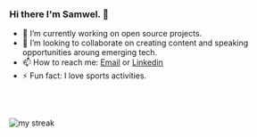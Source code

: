 ### Hi there I'm Samwel. 👋

- 🔭 I’m currently working on open source projects.
- 👯 I’m looking to collaborate on creating content and speaking opportunities aroung emerging tech.
- 📫 How to reach me: [Email](samwelchegeh09@gmail.com) or [Linkedin](https://www.linkedin.com/in/samwel-chege-b069b618b?lipi=urn%3Ali%3Apage%3Ad_flagship3_profile_view_base_contact_details%3Bxl5h%2BFSySoGbi2rrTLdjeQ%3D%3D)
- ⚡ Fun fact: I love sports activities.

<!-- &nbsp;&nbsp;&nbsp;&nbsp;&nbsp;&nbsp;&nbsp;&nbsp;&nbsp;&nbsp;&nbsp;&nbsp;&nbsp;&nbsp;&nbsp;&nbsp;&nbsp;&nbsp;&nbsp;&nbsp;&nbsp;&nbsp;&nbsp;&nbsp;&nbsp;&nbsp;&nbsp;&nbsp;&nbsp;&nbsp;&nbsp;&nbsp;&nbsp;&nbsp;&nbsp;&nbsp;&nbsp;&nbsp;&nbsp;&nbsp;&nbsp;&nbsp;&nbsp;&nbsp;&nbsp;&nbsp;&nbsp;&nbsp;&nbsp;&nbsp;&nbsp;&nbsp;&nbsp;&nbsp;&nbsp;&nbsp;&nbsp;&nbsp;&nbsp;&nbsp;&nbsp;&nbsp;&nbsp;&nbsp;&nbsp;&nbsp;&nbsp;&nbsp;&nbsp;&nbsp;&nbsp;&nbsp;&nbsp;&nbsp;&nbsp;&nbsp;<span align="right" right=""> <img src="https://komarev.com/ghpvc/?username=samwel-chege&label=Profile%20views&color=0e75b6&style=flat" alt="number of profile visits" /> </span> -->

<br>
<br>



<p><img align="center" src="https://github-readme-streak-stats.herokuapp.com/?user=samwel-chege&theme=radical" alt="my streak" /></p>
<!--  
<img align="left" alt="My GitHub Stats" src="https://github-readme-stats.vercel.app/api?username=samwel-chege&show_icons=true&theme=radical&count_private=true" />


  <img align="right" src="https://github-readme-stats.vercel.app/api/top-langs/?username=samwel-chege&theme=radical&count_private=true"> -->



 
